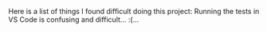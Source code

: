 Here is a list of things I found difficult doing this project:
Running the tests in VS Code is confusing and difficult... :(...
